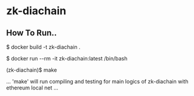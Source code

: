 # zk-diachain

## How To Run..


$ docker build -t zk-diachain .

$ docker run --rm -it zk-diachain:latest /bin/bash


(zk-diachain)$ make

... 'make' will run compiling and testing for main logics of zk-diachain with ethereum local net ...


